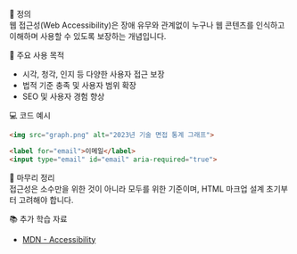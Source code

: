 📘 정의  
웹 접근성(Web Accessibility)은 장애 유무와 관계없이 누구나 웹 콘텐츠를 인식하고 이해하며 사용할 수 있도록 보장하는 개념입니다.

🎯 주요 사용 목적  
- 시각, 청각, 인지 등 다양한 사용자 접근 보장  
- 법적 기준 충족 및 사용자 범위 확장  
- SEO 및 사용자 경험 향상

💻 코드 예시  
```html
<img src="graph.png" alt="2023년 기술 면접 통계 그래프">

<label for="email">이메일</label>
<input type="email" id="email" aria-required="true">
```

🧩 마무리 정리  
접근성은 소수만을 위한 것이 아니라 모두를 위한 기준이며, HTML 마크업 설계 초기부터 고려해야 합니다.

📚 추가 학습 자료  
- [MDN - Accessibility](https://developer.mozilla.org/ko/docs/Learn/Accessibility)
